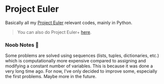 # Project Euler
Basically all my [Project Euler](https://projecteuler.net/) relevant codes, mainly in Python.
> You can also do Project Euler+ [here](https://www.hackerrank.com/contests/projecteuler/challenges).

### Noob Notes 🤪
Some problems are solved using sequences (lists, tuples, dictionaries, etc.) which is computationally more expensive compared to assigning and modifying a constant number of variables. This is because it was done a very long time ago. For now, I've only decided to improve some, especially the first problems. Maybe more in the future.